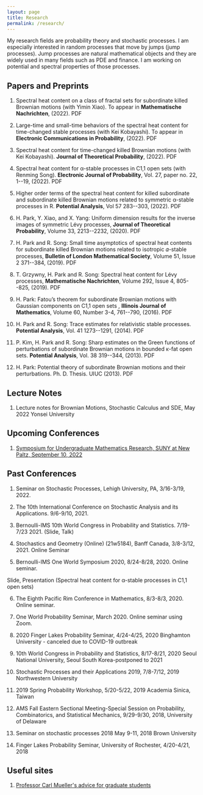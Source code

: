 ```yaml
---
layout: page
title: Research
permalink: /research/
---
```


My research fields are probability theory and stochastic processes. I am especially interested in random processes that move by jumps (jump processes). Jump processes are natural mathematical objects and they are widely used in many fields such as PDE and finance. I am working on potential and spectral properties of those processes.  


## Papers and Preprints

1. Spectral heat content on a class of fractal sets for subordinate killed Brownian motions (with Yimin Xiao). To appear in **Mathematische Nachrichten**, (2022).  PDF

2. Large-time and small-time behaviors of the spectral heat content for time-changed stable processes (with Kei Kobayashi). To appear in **Electronic Communications in Probability**, (2022). PDF

3. Spectral heat content for time-changed killed Brownian motions (with Kei Kobayashi). **Journal of Theoretical Probability**, (2022). PDF

4. Spectral heat content for α-stable processes in C1,1 open sets (with Renming Song). **Electronic Journal of Probability**, Vol. 27, paper no. 22, 1--19, (2022). PDF

5. Higher order terms of the spectral heat content for killed subordinate and subordinate killed Brownian motions related to symmetric α-stable processes in R.  **Potential Analysis**,  Vol 57 283--303, (2022).  PDF 

6. H. Park, Y. Xiao, and X. Yang: Uniform dimension results for the inverse images of symmetric Lévy processes, **Journal of Theoretical Probability**, Volume 33, 2213--2232, (2020). PDF 

7. H. Park and R. Song: Small time asymptotics of spectral heat contents for subordinate killed Brownian motions related to isotropic 𝛼-stable processes, **Bulletin of London Mathematical Society**,  Volume 51, Issue 2 371--384, (2019). PDF

8. T. Grzywny, H. Park and R. Song: Spectral heat content for Lévy processes, **Mathematische Nachrichten**,  Volume 292, Issue 4, 805--825, (2019). PDF

9. H. Park: Fatou’s theorem for subordinate Brownian motions with Gaussian components on C1,1 open sets , **Illinois Journal of Mathematics**, Volume 60, Number 3-4, 761--790, (2016). PDF

10. H. Park and R. Song: Trace estimates for relativistic stable processes. **Potential Analysis**, Vol. 41 1273--1291, (2014). PDF

11. P. Kim, H. Park and R. Song: Sharp estimates on the Green functions of perturbations of subordinate Brownian motions in bounded κ-fat open sets. **Potential Analysis**, Vol. 38 319--344, (2013). PDF

12. H. Park: Potential theory of subordinate Brownian motions and their perturbations. Ph. D. Thesis. UIUC (2013). PDF

## Lecture Notes

1. Lecture notes for Brownian Motions, Stochastic Calculus and SDE, May 2022 Yonsei University

## Upcoming Conferences

1. [Symposium for Undergraduate Mathematics Research, SUNY at New Paltz, September 10, 2022](https://sites.google.com/view/sumrnp/home)


## Past Conferences 

1. Seminar on Stochastic Processes, Lehigh University, PA, 3/16-3/19, 2022. 

2. The 10th International Conference on Stochastic Analysis and its Applications. 9/6-9/10, 2021. 

3. Bernoulli-IMS 10th World Congress in Probability and Statistics. 7/19-7/23 2021. (Slide, Talk) 

4. Stochastics and Geometry (Online) (21w5184), Banff Canada, 3/8-3/12, 2021. Online Seminar

5. Bernoulli-IMS One World Symposium 2020, 8/24-8/28, 2020. Online seminar.

Slide, Presentation (Spectral heat content for α-stable processes in C1,1 open sets)

6. The Eighth Pacific Rim Conference in Mathematics, 8/3-8/3, 2020. Online seminar. 

7. One World Probability Seminar, March 2020. Online seminar using Zoom. 

8. 2020 Finger Lakes Probability Seminar, 4/24-4/25, 2020 Binghamton University - canceled due to COVID-19  outbreak

9. 10th World Congress in Probability and Statistics, 8/17-8/21, 2020 Seoul National University, Seoul South Korea-postponed to 2021

10. Stochastic Processes and their Applications 2019, 7/8-7/12, 2019 Northwestern University

11. 2019 Spring Probability Workshop, 5/20-5/22, 2019 Academia Sinica, Taiwan

12. AMS Fall Eastern Sectional Meeting-Special Session on Probability, Combinatorics, and Statistical Mechanics, 9/29-9/30, 2018, University of Delaware

13. Seminar on stochastic processes 2018 May 9-11, 2018 Brown University 

14. Finger Lakes Probability Seminar, University of Rochester, 4/20-4/21, 2018 


## Useful sites

1. [Professor Carl Mueller's advice for graduate students](https://people.math.rochester.edu/faculty/cmlr/advice/) 